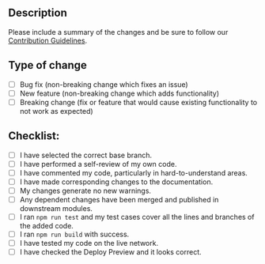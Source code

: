 ## Description

Please include a summary of the changes and be sure to follow our [Contribution Guidelines](CONTRIBUTING.md).

<!--
Optional if an issue is fixed:
Fixes #(issue)
-->

## Type of change

<!-- Please delete options that are not relevant. -->

- [ ] Bug fix (non-breaking change which fixes an issue)
- [ ] New feature (non-breaking change which adds functionality)
- [ ] Breaking change (fix or feature that would cause existing functionality to not work as expected)

## Checklist:

- [ ] I have selected the correct base branch.
- [ ] I have performed a self-review of my own code.
- [ ] I have commented my code, particularly in hard-to-understand areas.
- [ ] I have made corresponding changes to the documentation.
- [ ] My changes generate no new warnings.
- [ ] Any dependent changes have been merged and published in downstream modules.
- [ ] I ran `npm run test` and my test cases cover all the lines and branches of the added code.
- [ ] I ran `npm run build` with success.
- [ ] I have tested my code on the live network.
- [ ] I have checked the Deploy Preview and it looks correct.